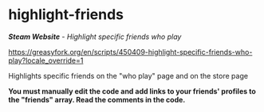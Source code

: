 # highlight-friends

***Steam Website** - Highlight specific friends who play*

https://greasyfork.org/en/scripts/450409-highlight-specific-friends-who-play?locale_override=1

Highlights specific friends on the "who play" page and on the store page

**You must manually edit the code and add links to your friends' profiles to the "friends" array. Read the comments in the code.**
